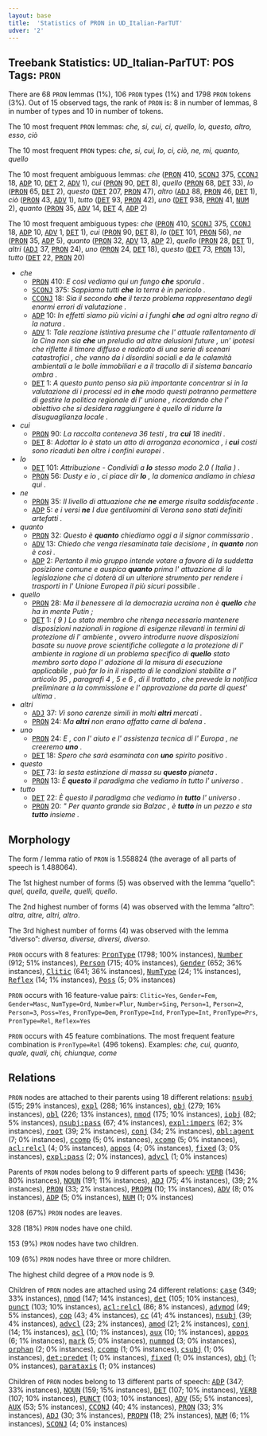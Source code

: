 ```yaml
---
layout: base
title:  'Statistics of PRON in UD_Italian-ParTUT'
udver: '2'
---
```


## Treebank Statistics: UD_Italian-ParTUT: POS Tags: `PRON`

There are 68 `PRON` lemmas (1%), 106 `PRON` types (1%) and 1798 `PRON` tokens (3%).
Out of 15 observed tags, the rank of `PRON` is: 8 in number of lemmas, 8 in number of types and 10 in number of tokens.

The 10 most frequent `PRON` lemmas: <em>che, si, cui, ci, quello, lo, questo, altro, esso, ciò</em>

The 10 most frequent `PRON` types:  <em>che, si, cui, lo, ci, ciò, ne, mi, quanto, quello</em>

The 10 most frequent ambiguous lemmas: <em>che</em> (<tt><a href="it_partut-pos-PRON.html">PRON</a></tt> 410, <tt><a href="it_partut-pos-SCONJ.html">SCONJ</a></tt> 375, <tt><a href="it_partut-pos-CCONJ.html">CCONJ</a></tt> 18, <tt><a href="it_partut-pos-ADP.html">ADP</a></tt> 10, <tt><a href="it_partut-pos-DET.html">DET</a></tt> 2, <tt><a href="it_partut-pos-ADV.html">ADV</a></tt> 1), <em>cui</em> (<tt><a href="it_partut-pos-PRON.html">PRON</a></tt> 90, <tt><a href="it_partut-pos-DET.html">DET</a></tt> 8), <em>quello</em> (<tt><a href="it_partut-pos-PRON.html">PRON</a></tt> 68, <tt><a href="it_partut-pos-DET.html">DET</a></tt> 33), <em>lo</em> (<tt><a href="it_partut-pos-PRON.html">PRON</a></tt> 65, <tt><a href="it_partut-pos-DET.html">DET</a></tt> 2), <em>questo</em> (<tt><a href="it_partut-pos-DET.html">DET</a></tt> 207, <tt><a href="it_partut-pos-PRON.html">PRON</a></tt> 47), <em>altro</em> (<tt><a href="it_partut-pos-ADJ.html">ADJ</a></tt> 88, <tt><a href="it_partut-pos-PRON.html">PRON</a></tt> 46, <tt><a href="it_partut-pos-DET.html">DET</a></tt> 1), <em>ciò</em> (<tt><a href="it_partut-pos-PRON.html">PRON</a></tt> 43, <tt><a href="it_partut-pos-ADV.html">ADV</a></tt> 1), <em>tutto</em> (<tt><a href="it_partut-pos-DET.html">DET</a></tt> 93, <tt><a href="it_partut-pos-PRON.html">PRON</a></tt> 42), <em>uno</em> (<tt><a href="it_partut-pos-DET.html">DET</a></tt> 938, <tt><a href="it_partut-pos-PRON.html">PRON</a></tt> 41, <tt><a href="it_partut-pos-NUM.html">NUM</a></tt> 2), <em>quanto</em> (<tt><a href="it_partut-pos-PRON.html">PRON</a></tt> 35, <tt><a href="it_partut-pos-ADV.html">ADV</a></tt> 14, <tt><a href="it_partut-pos-DET.html">DET</a></tt> 4, <tt><a href="it_partut-pos-ADP.html">ADP</a></tt> 2)

The 10 most frequent ambiguous types:  <em>che</em> (<tt><a href="it_partut-pos-PRON.html">PRON</a></tt> 410, <tt><a href="it_partut-pos-SCONJ.html">SCONJ</a></tt> 375, <tt><a href="it_partut-pos-CCONJ.html">CCONJ</a></tt> 18, <tt><a href="it_partut-pos-ADP.html">ADP</a></tt> 10, <tt><a href="it_partut-pos-ADV.html">ADV</a></tt> 1, <tt><a href="it_partut-pos-DET.html">DET</a></tt> 1), <em>cui</em> (<tt><a href="it_partut-pos-PRON.html">PRON</a></tt> 90, <tt><a href="it_partut-pos-DET.html">DET</a></tt> 8), <em>lo</em> (<tt><a href="it_partut-pos-DET.html">DET</a></tt> 101, <tt><a href="it_partut-pos-PRON.html">PRON</a></tt> 56), <em>ne</em> (<tt><a href="it_partut-pos-PRON.html">PRON</a></tt> 35, <tt><a href="it_partut-pos-ADP.html">ADP</a></tt> 5), <em>quanto</em> (<tt><a href="it_partut-pos-PRON.html">PRON</a></tt> 32, <tt><a href="it_partut-pos-ADV.html">ADV</a></tt> 13, <tt><a href="it_partut-pos-ADP.html">ADP</a></tt> 2), <em>quello</em> (<tt><a href="it_partut-pos-PRON.html">PRON</a></tt> 28, <tt><a href="it_partut-pos-DET.html">DET</a></tt> 1), <em>altri</em> (<tt><a href="it_partut-pos-ADJ.html">ADJ</a></tt> 37, <tt><a href="it_partut-pos-PRON.html">PRON</a></tt> 24), <em>uno</em> (<tt><a href="it_partut-pos-PRON.html">PRON</a></tt> 24, <tt><a href="it_partut-pos-DET.html">DET</a></tt> 18), <em>questo</em> (<tt><a href="it_partut-pos-DET.html">DET</a></tt> 73, <tt><a href="it_partut-pos-PRON.html">PRON</a></tt> 13), <em>tutto</em> (<tt><a href="it_partut-pos-DET.html">DET</a></tt> 22, <tt><a href="it_partut-pos-PRON.html">PRON</a></tt> 20)


* <em>che</em>
  * <tt><a href="it_partut-pos-PRON.html">PRON</a></tt> 410: <em>E così vediamo qui un fungo <b>che</b> sporula .</em>
  * <tt><a href="it_partut-pos-SCONJ.html">SCONJ</a></tt> 375: <em>Sappiamo tutti <b>che</b> la terra è in pericolo .</em>
  * <tt><a href="it_partut-pos-CCONJ.html">CCONJ</a></tt> 18: <em>Sia il secondo <b>che</b> il terzo problema rappresentano degli enormi errori di valutazione .</em>
  * <tt><a href="it_partut-pos-ADP.html">ADP</a></tt> 10: <em>In effetti siamo più vicini a i funghi <b>che</b> ad ogni altro regno di la natura .</em>
  * <tt><a href="it_partut-pos-ADV.html">ADV</a></tt> 1: <em>Tale reazione istintiva presume che l' attuale rallentamento di la Cina non sia <b>che</b> un preludio ad altre delusioni future , un' ipotesi che riflette il timore diffuso e radicato di una serie di scenari catastrofici , che vanno da i disordini sociali e da le calamità ambientali a le bolle immobiliari e a il tracollo di il sistema bancario ombra .</em>
  * <tt><a href="it_partut-pos-DET.html">DET</a></tt> 1: <em>A questo punto penso sia più importante concentrar si in la valutazione di i processi ed in <b>che</b> modo questi potranno permettere di gestire la politica regionale di l' unione , ricordando che l' obiettivo che si desidera raggiungere è quello di ridurre la disuguaglianza locale .</em>
* <em>cui</em>
  * <tt><a href="it_partut-pos-PRON.html">PRON</a></tt> 90: <em>La raccolta conteneva 36 testi , tra <b>cui</b> 18 inediti .</em>
  * <tt><a href="it_partut-pos-DET.html">DET</a></tt> 8: <em>Adottar lo è stato un atto di arroganza economica , i <b>cui</b> costi sono ricaduti ben oltre i confini europei .</em>
* <em>lo</em>
  * <tt><a href="it_partut-pos-DET.html">DET</a></tt> 101: <em>Attribuzione - Condividi a <b>lo</b> stesso modo 2.0 ( Italia ) .</em>
  * <tt><a href="it_partut-pos-PRON.html">PRON</a></tt> 56: <em>Dusty e io , ci piace dir <b>lo</b> , la domenica andiamo in chiesa qui .</em>
* <em>ne</em>
  * <tt><a href="it_partut-pos-PRON.html">PRON</a></tt> 35: <em>Il livello di attuazione che <b>ne</b> emerge risulta soddisfacente .</em>
  * <tt><a href="it_partut-pos-ADP.html">ADP</a></tt> 5: <em>e i versi <b>ne</b> I due gentiluomini di Verona sono stati definiti artefatti .</em>
* <em>quanto</em>
  * <tt><a href="it_partut-pos-PRON.html">PRON</a></tt> 32: <em>Questo è <b>quanto</b> chiediamo oggi a il signor commissario .</em>
  * <tt><a href="it_partut-pos-ADV.html">ADV</a></tt> 13: <em>Chiedo che venga riesaminata tale decisione , in <b>quanto</b> non è così .</em>
  * <tt><a href="it_partut-pos-ADP.html">ADP</a></tt> 2: <em>Pertanto il mio gruppo intende votare a favore di la suddetta posizione comune e auspica <b>quanto</b> prima l' attuazione di la legislazione che ci doterà di un ulteriore strumento per rendere i trasporti in l' Unione Europea il più sicuri possibile .</em>
* <em>quello</em>
  * <tt><a href="it_partut-pos-PRON.html">PRON</a></tt> 28: <em>Ma il benessere di la democrazia ucraina non è <b>quello</b> che ha in mente Putin ;</em>
  * <tt><a href="it_partut-pos-DET.html">DET</a></tt> 1: <em>( 9 ) Lo stato membro che ritenga necessario mantenere disposizioni nazionali in ragione di esigenze rilevanti in termini di protezione di l' ambiente , ovvero introdurre nuove disposizioni basate su nuove prove scientifiche collegate a la protezione di l' ambiente in ragione di un problema specifico di <b>quello</b> stato membro sorto dopo l' adozione di la misura di esecuzione applicabile , può far lo in il rispetto di le condizioni stabilite a l' articolo 95 , paragrafi 4 , 5 e 6 , di il trattato , che prevede la notifica preliminare a la commissione e l' approvazione da parte di quest' ultima .</em>
* <em>altri</em>
  * <tt><a href="it_partut-pos-ADJ.html">ADJ</a></tt> 37: <em>Vi sono carenze simili in molti <b>altri</b> mercati .</em>
  * <tt><a href="it_partut-pos-PRON.html">PRON</a></tt> 24: <em>Ma <b>altri</b> non erano affatto carne di balena .</em>
* <em>uno</em>
  * <tt><a href="it_partut-pos-PRON.html">PRON</a></tt> 24: <em>E , con l' aiuto e l' assistenza tecnica di l' Europa , ne creeremo <b>uno</b> .</em>
  * <tt><a href="it_partut-pos-DET.html">DET</a></tt> 18: <em>Spero che sarà esaminata con <b>uno</b> spirito positivo .</em>
* <em>questo</em>
  * <tt><a href="it_partut-pos-DET.html">DET</a></tt> 73: <em>la sesta estinzione di massa su <b>questo</b> pianeta .</em>
  * <tt><a href="it_partut-pos-PRON.html">PRON</a></tt> 13: <em>È <b>questo</b> il paradigma che vediamo in tutto l' universo .</em>
* <em>tutto</em>
  * <tt><a href="it_partut-pos-DET.html">DET</a></tt> 22: <em>È questo il paradigma che vediamo in <b>tutto</b> l' universo .</em>
  * <tt><a href="it_partut-pos-PRON.html">PRON</a></tt> 20: <em>" Per quanto grande sia Balzac , è <b>tutto</b> in un pezzo e sta <b>tutto</b> insieme .</em>

## Morphology

The form / lemma ratio of `PRON` is 1.558824 (the average of all parts of speech is 1.488064).

The 1st highest number of forms (5) was observed with the lemma “quello”: <em>quel, quella, quelle, quelli, quello</em>.

The 2nd highest number of forms (4) was observed with the lemma “altro”: <em>altra, altre, altri, altro</em>.

The 3rd highest number of forms (4) was observed with the lemma “diverso”: <em>diversa, diverse, diversi, diverso</em>.

`PRON` occurs with 8 features: <tt><a href="it_partut-feat-PronType.html">PronType</a></tt> (1798; 100% instances), <tt><a href="it_partut-feat-Number.html">Number</a></tt> (912; 51% instances), <tt><a href="it_partut-feat-Person.html">Person</a></tt> (715; 40% instances), <tt><a href="it_partut-feat-Gender.html">Gender</a></tt> (652; 36% instances), <tt><a href="it_partut-feat-Clitic.html">Clitic</a></tt> (641; 36% instances), <tt><a href="it_partut-feat-NumType.html">NumType</a></tt> (24; 1% instances), <tt><a href="it_partut-feat-Reflex.html">Reflex</a></tt> (14; 1% instances), <tt><a href="it_partut-feat-Poss.html">Poss</a></tt> (5; 0% instances)

`PRON` occurs with 16 feature-value pairs: `Clitic=Yes`, `Gender=Fem`, `Gender=Masc`, `NumType=Ord`, `Number=Plur`, `Number=Sing`, `Person=1`, `Person=2`, `Person=3`, `Poss=Yes`, `PronType=Dem`, `PronType=Ind`, `PronType=Int`, `PronType=Prs`, `PronType=Rel`, `Reflex=Yes`

`PRON` occurs with 45 feature combinations.
The most frequent feature combination is `PronType=Rel` (496 tokens).
Examples: <em>che, cui, quanto, quale, quali, chi, chiunque, come</em>


## Relations

`PRON` nodes are attached to their parents using 18 different relations: <tt><a href="it_partut-dep-nsubj.html">nsubj</a></tt> (515; 29% instances), <tt><a href="it_partut-dep-expl.html">expl</a></tt> (288; 16% instances), <tt><a href="it_partut-dep-obj.html">obj</a></tt> (279; 16% instances), <tt><a href="it_partut-dep-obl.html">obl</a></tt> (226; 13% instances), <tt><a href="it_partut-dep-nmod.html">nmod</a></tt> (175; 10% instances), <tt><a href="it_partut-dep-iobj.html">iobj</a></tt> (82; 5% instances), <tt><a href="it_partut-dep-nsubj-pass.html">nsubj:pass</a></tt> (67; 4% instances), <tt><a href="it_partut-dep-expl-impers.html">expl:impers</a></tt> (62; 3% instances), <tt><a href="it_partut-dep-root.html">root</a></tt> (39; 2% instances), <tt><a href="it_partut-dep-conj.html">conj</a></tt> (34; 2% instances), <tt><a href="it_partut-dep-obl-agent.html">obl:agent</a></tt> (7; 0% instances), <tt><a href="it_partut-dep-ccomp.html">ccomp</a></tt> (5; 0% instances), <tt><a href="it_partut-dep-xcomp.html">xcomp</a></tt> (5; 0% instances), <tt><a href="it_partut-dep-acl-relcl.html">acl:relcl</a></tt> (4; 0% instances), <tt><a href="it_partut-dep-appos.html">appos</a></tt> (4; 0% instances), <tt><a href="it_partut-dep-fixed.html">fixed</a></tt> (3; 0% instances), <tt><a href="it_partut-dep-expl-pass.html">expl:pass</a></tt> (2; 0% instances), <tt><a href="it_partut-dep-advcl.html">advcl</a></tt> (1; 0% instances)

Parents of `PRON` nodes belong to 9 different parts of speech: <tt><a href="it_partut-pos-VERB.html">VERB</a></tt> (1436; 80% instances), <tt><a href="it_partut-pos-NOUN.html">NOUN</a></tt> (191; 11% instances), <tt><a href="it_partut-pos-ADJ.html">ADJ</a></tt> (75; 4% instances),  (39; 2% instances), <tt><a href="it_partut-pos-PRON.html">PRON</a></tt> (33; 2% instances), <tt><a href="it_partut-pos-PROPN.html">PROPN</a></tt> (10; 1% instances), <tt><a href="it_partut-pos-ADV.html">ADV</a></tt> (8; 0% instances), <tt><a href="it_partut-pos-ADP.html">ADP</a></tt> (5; 0% instances), <tt><a href="it_partut-pos-NUM.html">NUM</a></tt> (1; 0% instances)

1208 (67%) `PRON` nodes are leaves.

328 (18%) `PRON` nodes have one child.

153 (9%) `PRON` nodes have two children.

109 (6%) `PRON` nodes have three or more children.

The highest child degree of a `PRON` node is 9.

Children of `PRON` nodes are attached using 24 different relations: <tt><a href="it_partut-dep-case.html">case</a></tt> (349; 33% instances), <tt><a href="it_partut-dep-nmod.html">nmod</a></tt> (147; 14% instances), <tt><a href="it_partut-dep-det.html">det</a></tt> (105; 10% instances), <tt><a href="it_partut-dep-punct.html">punct</a></tt> (103; 10% instances), <tt><a href="it_partut-dep-acl-relcl.html">acl:relcl</a></tt> (86; 8% instances), <tt><a href="it_partut-dep-advmod.html">advmod</a></tt> (49; 5% instances), <tt><a href="it_partut-dep-cop.html">cop</a></tt> (43; 4% instances), <tt><a href="it_partut-dep-cc.html">cc</a></tt> (41; 4% instances), <tt><a href="it_partut-dep-nsubj.html">nsubj</a></tt> (39; 4% instances), <tt><a href="it_partut-dep-advcl.html">advcl</a></tt> (23; 2% instances), <tt><a href="it_partut-dep-amod.html">amod</a></tt> (21; 2% instances), <tt><a href="it_partut-dep-conj.html">conj</a></tt> (14; 1% instances), <tt><a href="it_partut-dep-acl.html">acl</a></tt> (10; 1% instances), <tt><a href="it_partut-dep-aux.html">aux</a></tt> (10; 1% instances), <tt><a href="it_partut-dep-appos.html">appos</a></tt> (6; 1% instances), <tt><a href="it_partut-dep-mark.html">mark</a></tt> (5; 0% instances), <tt><a href="it_partut-dep-nummod.html">nummod</a></tt> (3; 0% instances), <tt><a href="it_partut-dep-orphan.html">orphan</a></tt> (2; 0% instances), <tt><a href="it_partut-dep-ccomp.html">ccomp</a></tt> (1; 0% instances), <tt><a href="it_partut-dep-csubj.html">csubj</a></tt> (1; 0% instances), <tt><a href="it_partut-dep-det-predet.html">det:predet</a></tt> (1; 0% instances), <tt><a href="it_partut-dep-fixed.html">fixed</a></tt> (1; 0% instances), <tt><a href="it_partut-dep-obj.html">obj</a></tt> (1; 0% instances), <tt><a href="it_partut-dep-parataxis.html">parataxis</a></tt> (1; 0% instances)

Children of `PRON` nodes belong to 13 different parts of speech: <tt><a href="it_partut-pos-ADP.html">ADP</a></tt> (347; 33% instances), <tt><a href="it_partut-pos-NOUN.html">NOUN</a></tt> (159; 15% instances), <tt><a href="it_partut-pos-DET.html">DET</a></tt> (107; 10% instances), <tt><a href="it_partut-pos-VERB.html">VERB</a></tt> (107; 10% instances), <tt><a href="it_partut-pos-PUNCT.html">PUNCT</a></tt> (103; 10% instances), <tt><a href="it_partut-pos-ADV.html">ADV</a></tt> (55; 5% instances), <tt><a href="it_partut-pos-AUX.html">AUX</a></tt> (53; 5% instances), <tt><a href="it_partut-pos-CCONJ.html">CCONJ</a></tt> (40; 4% instances), <tt><a href="it_partut-pos-PRON.html">PRON</a></tt> (33; 3% instances), <tt><a href="it_partut-pos-ADJ.html">ADJ</a></tt> (30; 3% instances), <tt><a href="it_partut-pos-PROPN.html">PROPN</a></tt> (18; 2% instances), <tt><a href="it_partut-pos-NUM.html">NUM</a></tt> (6; 1% instances), <tt><a href="it_partut-pos-SCONJ.html">SCONJ</a></tt> (4; 0% instances)

